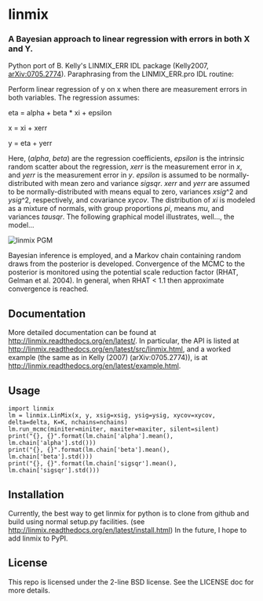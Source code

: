 # linmix
### A Bayesian approach to linear regression with errors in both X and Y.

Python port of B. Kelly's LINMIX_ERR IDL package
(Kelly2007, [arXiv:0705.2774](http://adsabs.harvard.edu/abs/2007ApJ...665.1489K)).
Paraphrasing from the LINMIX_ERR.pro IDL routine:

Perform linear regression of y on x when there are measurement errors in both variables.  The
regression assumes:

eta = alpha + beta * xi + epsilon

x = xi + xerr

y = eta + yerr

Here, (_alpha_, _beta_) are the regression coefficients, _epsilon_ is the intrinsic random scatter
about the regression, _xerr_ is the measurement error in _x_, and _yerr_ is the measurement error
in _y_.  _epsilon_ is assumed to be normally-distributed with mean zero and variance _sigsqr_.
_xerr_ and _yerr_ are assumed to be normally-distributed with means equal to zero, variances
_xsig_^2 and _ysig_^2, respectively, and covariance _xycov_.  The distribution of _xi_ is modeled as
a mixture of normals, with group proportions _pi_, means _mu_, and variances _tausqr_.  The following
graphical model illustrates, well..., the model...

![linmix PGM](docs/pgm/pgm.png)

Bayesian inference is employed, and a Markov chain containing random draws from the posterior is
developed. Convergence of the MCMC to the posterior is monitored using the potential scale reduction
factor (RHAT, Gelman et al. 2004). In general, when RHAT < 1.1 then approximate convergence is
reached.

Documentation
-------------

More detailed documentation can be found at http://linmix.readthedocs.org/en/latest/.  In particular,
the API is listed at http://linmix.readthedocs.org/en/latest/src/linmix.html, and a worked example
(the same as in Kelly (2007) (arXiv:0705.2774)), is at http://linmix.readthedocs.org/en/latest/example.html.

Usage
-----
```
import linmix
lm = linmix.LinMix(x, y, xsig=xsig, ysig=ysig, xycov=xycov, delta=delta, K=K, nchains=nchains)
lm.run_mcmc(miniter=miniter, maxiter=maxiter, silent=silent)
print("{}, {}".format(lm.chain['alpha'].mean(), lm.chain['alpha'].std()))
print("{}, {}".format(lm.chain['beta'].mean(), lm.chain['beta'].std()))
print("{}, {}".format(lm.chain['sigsqr'].mean(), lm.chain['sigsqr'].std()))
```

Installation
------------
Currently, the best way to get linmix for python is to clone from github and build using normal
setup.py facilities.  (see http://linmix.readthedocs.org/en/latest/install.html)  In the future, I
hope to add linmix to PyPI.

License
-------
This repo is licensed under the 2-line BSD license.  See the LICENSE doc for more details.
